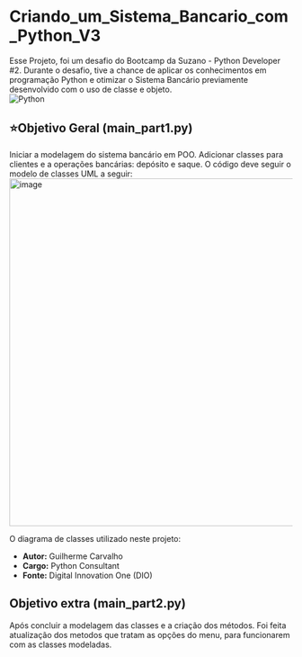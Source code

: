 # Criando_um_Sistema_Bancario_com_Python_V3
Esse Projeto, foi um desafio do Bootcamp da Suzano - Python Developer #2. Durante o desafio, tive a chance de aplicar os conhecimentos em programação Python e otimizar o Sistema Bancário previamente desenvolvido com o uso de classe e objeto.  
![Python](https://img.shields.io/badge/python-3670A0?style=for-the-badge&logo=python&logoColor=ffdd54)
## ⭐Objetivo Geral (main_part1.py)
Iniciar a modelagem do sistema bancário em POO. Adicionar classes para clientes e a operações bancárias: depósito e saque. O código deve seguir  o modelo de classes UML a seguir:
<img width="1036" height="618" alt="image" src="https://github.com/user-attachments/assets/79e28db4-30ca-4907-8ea6-4fb47ff1a599" />

O diagrama de classes utilizado neste projeto:
*   **Autor:** Guilherme Carvalho
*   **Cargo:** Python Consultant
*   **Fonte:** Digital Innovation One (DIO)
## Objetivo extra (main_part2.py)
 Após concluir a modelagem das classes e a criação dos métodos. Foi feita atualização dos metodos que tratam as opções do menu, para funcionarem com as classes modeladas. 
